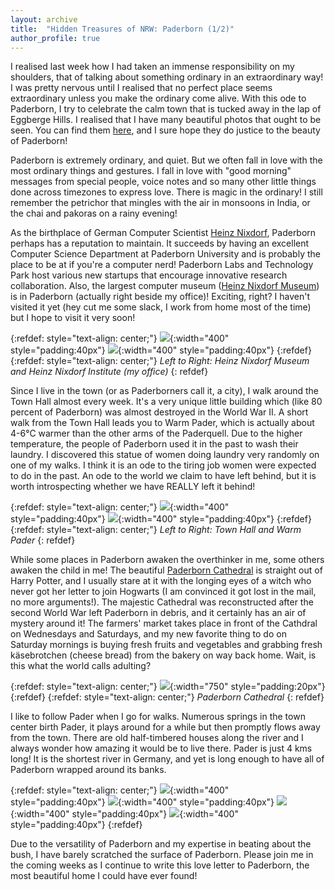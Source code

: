 ```yaml
---
layout: archive
title:  "Hidden Treasures of NRW: Paderborn (1/2)"
author_profile: true
---
```


I realised last week how I had taken an immense responsibility on my shoulders, that of talking about something ordinary in an extraordinary way! I was pretty nervous until I realised that no perfect place seems extraordinary unless you make the ordinary come alive. With this ode to Paderborn, I try to celebrate the calm town that is tucked away in the lap of Eggberge Hills. I realised that I have many beautiful photos that ought to be seen. You can find them [here](http://mugdhak30.github.io/photos_of_paderborn/), and I sure hope they do justice to the beauty of Paderborn!

Paderborn is extremely ordinary, and quiet. But we often fall in love with the most ordinary things and gestures. I fall in love with "good morning" messages from special people, voice notes and so many other little things done across timezones to express love. There is magic in the ordinary! I still remember the petrichor that mingles with the air in monsoons in India, or the chai and pakoras on a rainy evening! 

As the birthplace of German Computer Scientist [Heinz Nixdorf](https://en.wikipedia.org/wiki/Heinz_Nixdorf), Paderborn perhaps has a reputation to maintain. It succeeds by having an excellent Computer Science Department at Paderborn University and is probably the place to be at if you're a computer nerd! Paderborn Labs and Technology Park host various new startups that encourage innovative research collaboration. Also, the largest computer museum ([Heinz Nixdorf Museum](https://www.hnf.de/en/home.html)) is in Paderborn (actually right beside my office)! Exciting, right? I haven't visited it yet (hey cut me some slack, I work from home most of the time) but I hope to visit it very soon! 

{:refdef: style="text-align: center;"}
![](/images/Paderborn2_11.jpg){:width="400" style="padding:40px"}
![](/images/Paderborn2_12.jpg){:width="400" style="padding:40px"}
{:refdef}
{:refdef: style="text-align: center;"}
*Left to Right: Heinz Nixdorf Museum and Heinz Nixdorf Institute (my office)*
{: refdef}

Since I live in the town (or as Paderborners call it, a city), I walk around the Town Hall almost every week. It's a very unique little building which (like 80 percent of Paderborn) was almost destroyed in the World War II. A short walk from the Town Hall leads you to Warm Pader, which is actually about 4-6°C warmer than the other arms of the Paderquell. Due to the higher temperature, the people of Paderborn used it in the past to wash their laundry. I discovered this statue of women doing laundry very randomly on one of my walks. I think it is an ode to the tiring job women were expected to do in the past. An ode to the world we claim to have left behind, but it is worth introspecting whether we have REALLY left it behind!

{:refdef: style="text-align: center;"}
![](/images/Paderborn2_5.jpg){:width="400" style="padding:40px"}
![](/images/Paderbornextra10.jpg){:width="400" style="padding:40px"}
{:refdef}
{:refdef: style="text-align: center;"}
*Left to Right: Town Hall and Warm Pader*
{: refdef}

While some places in Paderborn awaken the overthinker in me, some others awaken the child in me! The beautiful [Paderborn Cathedral](https://www.dom-paderborn.de/Home/) is straight out of Harry Potter, and I usually stare at it with the longing eyes of a witch who never got her letter to join Hogwarts (I am convinced it got lost in the mail, no more arguments!). The majestic Cathedral was reconstructed after the second World War left Paderborn in debris, and it certainly has an air of mystery around it! The farmers' market takes place in front of the Cathdral on Wednesdays and Saturdays, and my new favorite thing to do on Saturday mornings is buying fresh fruits and vegetables and grabbing fresh käsebrotchen (cheese bread) from the bakery on way back home. Wait, is this what the world calls adulting?

{:refdef: style="text-align: center;"}
![](/images/Paderborn2_4.jpg){:width="750" style="padding:20px"}
{:refdef}
{:refdef: style="text-align: center;"}
*Paderborn Cathedral*
{: refdef}

I like to follow Pader when I go for walks. Numerous springs in the town center birth Pader, it plays around for a while but then promptly flows away from the town. There are old half-timbered houses along the river and I always wonder how amazing it would be to live there. Pader is just 4 kms long! It is the shortest river in Germany, and yet is long enough to have all of Paderborn wrapped around its banks. 

{:refdef: style="text-align: center;"}
![](/images/Paderbornextra14.jpg){:width="400" style="padding:40px"}
![](/images/Paderborn2_10.jpg){:width="400" style="padding:40px"}
![](/images/Paderborn2_7.jpg){:width="400" style="padding:40px"}
![](/images/Paderborn2_9.jpg){:width="400" style="padding:40px"}
{:refdef}

Due to the versatility of Paderborn and my expertise in beating about the bush, I have barely scratched the surface of Paderborn. Please join me in the coming weeks as I continue to write this love letter to Paderborn, the most beautiful home I could have ever found!